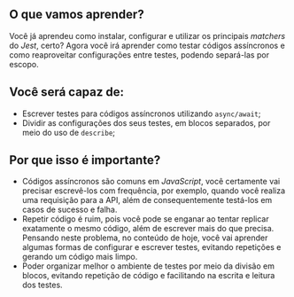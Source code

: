 ## O que vamos aprender?

Você já aprendeu como instalar, configurar e utilizar os principais _matchers_ do _Jest_, certo?
Agora você irá aprender como testar códigos assíncronos e como reaproveitar configurações entre testes, podendo separá-las por escopo.


## Você será capaz de:

- Escrever testes para códigos assíncronos utilizando `async/await`;
- Dividir as configurações dos seus testes, em blocos separados, por meio do uso de `describe`;


## Por que isso é importante?

- Códigos assíncronos são comuns em _JavaScript_, você certamente vai precisar escrevê-los com frequência, por exemplo, quando você realiza uma requisição para a API, além de consequentemente testá-los em casos de sucesso e falha.
- Repetir código é ruim, pois você pode se enganar ao tentar replicar exatamente o mesmo código, além de escrever mais do que precisa. Pensando neste problema, no conteúdo de hoje, você vai aprender algumas formas de configurar e escrever testes, evitando repetições e gerando um código mais limpo.
- Poder organizar melhor o ambiente de testes por meio da divisão em blocos, evitando repetição de código e facilitando na escrita e leitura dos testes.